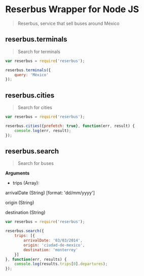 Reserbus Wrapper for Node JS
====

> Reserbus, service that sell buses around México

## reserbus.terminals

> Search for terminals

```javascript
var reserbus = require('reserbus');

reserbus.terminals({
    query: 'México'
});
```

## reserbus.cities

> Search for cities

```javascript
var reserbus = require('reserbus');

reserbus.cities({prefetch: true}, function(err, result) {
    console.log(err, result);
});
```

## reserbus.search

> Search for buses

**Arguments**

* trips (Array):
 
 arrivalDate (String) [format: 'dd/mm/yyyy']
 
 origin (String)
 
 destination (String)

```javascript
var reserbus = require('reserbus');

reserbus.search({
    trips: [{
        arrivalDate: '03/03/2014',
        origin: 'ciudad-de-mexico',
        destination: 'monterrey'
    }]
}, function(err, results) {
    console.log(results.trips[0].departures);
});
```

